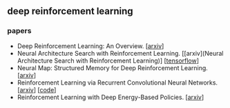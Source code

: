## deep reinforcement learning

### papers

- Deep Reinforcement Learning: An Overview. [[arxiv](https://arxiv.org/abs/1701.07274)]
- Neural Architecture Search with Reinforcement Learning. [[arxiv](Neural Architecture Search with Reinforcement Learning)] [[tensorflow](https://github.com/tensorflow/models)]
- Neural Map: Structured Memory for Deep Reinforcement Learning.  [[arxiv](https://arxiv.org/abs/1702.08360)]
- Reinforcement Learning via Recurrent Convolutional Neural Networks. [[arxiv](https://arxiv.org/abs/1701.02392)] [[code](https://github.com/tanmayshankar/RCNN_MDP)]
- Reinforcement Learning with Deep Energy-Based Policies. [[arxiv](https://arxiv.org/abs/1702.08165)]
  
  
